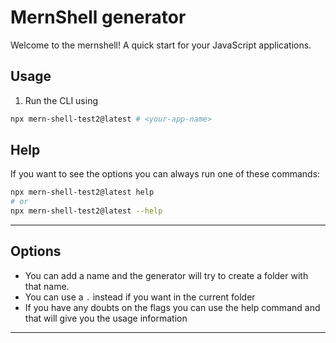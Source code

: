# MernShell generator

Welcome to the mernshell! A quick start for your JavaScript applications.

## Usage

1. Run the CLI using

```sh
npx mern-shell-test2@latest # <your-app-name> 
```

## Help

If you want to see the options you can always run one of these commands:

```sh
npx mern-shell-test2@latest help
# or
npx mern-shell-test2@latest --help
```


---

## Options

- You can add a name and the generator will try to create a folder with that name.
- You can use a `.` instead if you want in the current folder
- If you have any doubts on the flags you can use the help command and that will give you the usage information

---



